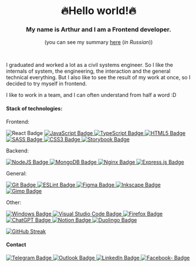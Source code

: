 <div id="header" align="center">
<h1>🔥Hello world!🔥</h1>
<h3>My name is Arthur and I am a Frontend developer.</h3>
<p>(you can see my summary <a href="https://github.com/ArturKhelshtein/ArturKhelshtein/blob/main/X%D0%B5%D0%BB%D1%8C%D1%88%D1%82%D0%B5%D0%B9%D0%BD%20A%D1%80%D1%82%D1%83%D1%80.pdf" >here</a> (<i>in Russian</i>))</p>
</div>
<br/>

<p>I graduated and worked a lot as a civil systems engineer. So I like the internals of system, the engineering, the interaction and the general technical everything. But I also like to see the result of my work at once, so I decided to try myself in frontend.</p>

<p>I like to work in a team, and I can often understand from half a word :D</p>

<h4>Stack of technologies:</h4>
<div id="frontend" style="display: inline">
	<p>Frontend:</p>
	<a href="#" style="text-decoration: none !important">
		<img src="https://img.shields.io/badge/react-%2320232a.svg?style=for-the-badge&logo=react&logoColor=%2361DAFB" alt="React Badge" />
	</a>
	<a href="#">
		<img src="https://img.shields.io/badge/javascript-%23323330.svg?style=for-the-badge&logo=javascript&logoColor=%23F7DF1E" alt="JavaScript Badge" />
	</a>
	<a href="#">
		<img src="https://img.shields.io/badge/typescript-%23007ACC.svg?style=for-the-badge&logo=typescript&logoColor=white" alt="TypeScript Badge" />
	</a>
	<a href="#">
		<img src="https://img.shields.io/badge/html5-%23E34F26.svg?style=for-the-badge&logo=html5&logoColor=white" alt="HTML5 Badge" />
	</a>
	<a href="#">
		<img src="https://img.shields.io/badge/SASS-hotpink.svg?style=for-the-badge&logo=SASS&logoColor=white" alt="SASS Badge" />
	</a>
	<a href="#">
		<img src="https://img.shields.io/badge/css3-%231572B6.svg?style=for-the-badge&logo=css3&logoColor=white" alt="CSS3 Badge" />
	</a>
	<a href="#">
		<img src="https://img.shields.io/badge/-Storybook-FF4785?style=for-the-badge&logo=storybook&logoColor=white" alt="Storybook Badge" />
	</a>
</div>
<br />
<div id="backend" style="display: inline">
	<p>Backend:</p>
	<a href="#">
		<img src="https://img.shields.io/badge/node.js-6DA55F?style=for-the-badge&logo=node.js&logoColor=white" alt="NodeJS Badge" />
	</a>
	<a href="#">
		<img src="https://img.shields.io/badge/MongoDB-%234ea94b.svg?style=for-the-badge&logo=mongodb&logoColor=white" alt="MongoDB Badge" />
	</a>
	<a href="#">
		<img src="https://img.shields.io/badge/nginx-%23009639.svg?style=for-the-badge&logo=nginx&logoColor=white" alt="Nginx Badge" />
	</a>
	<a href="#">
		<img src="https://img.shields.io/badge/express.js-%23404d59.svg?style=for-the-badge&logo=express&logoColor=%2361DAFB" alt="Express.js Badge" />
	</a>
</div>
<br />
<div id="general" style="display: inline">
	<p>General: </p>
	<a href="#">
		<img src="https://img.shields.io/badge/git-%23F05033.svg?style=for-the-badge&logo=git&logoColor=white" alt="Git Badge" />
	</a>
	<a href="#">
		<img src="https://img.shields.io/badge/ESLint-4B3263?style=for-the-badge&logo=eslint&logoColor=white" alt="ESLint Badge" />
	</a>
	<a href="#">
		<img src="https://img.shields.io/badge/figma-%23F24E1E.svg?style=for-the-badge&logo=figma&logoColor=white" alt="Figma Badge" />
	</a>
	<a href="#">
		<img src="https://img.shields.io/badge/Inkscape-e0e0e0?style=for-the-badge&logo=inkscape&logoColor=080A13" alt="Inkscape Badge" />
	</a>
	<a href="#">
		<img src="https://img.shields.io/badge/Gimp-657D8B?style=for-the-badge&logo=gimp&logoColor=FFFFFF" alt="Gimp Badge" />
	</a>
</div>
<br />
<div id="other" style="display: inline">
	<p>Other: </p>
	<a href="#">
		<img src="https://img.shields.io/badge/Windows-0078D6?style=for-the-badge&logo=windows&logoColor=white" alt="Windows Badge" />
	</a>
	<a href="#">
		<img src="https://img.shields.io/badge/Visual%20Studio%20Code-0078d7.svg?style=for-the-badge&logo=visual-studio-code&logoColor=white" alt="Visual Studio Code Badge" />
	</a>
	<a href="#">
		<img src="https://img.shields.io/badge/Firefox-FF7139?style=for-the-badge&logo=Firefox-Browser&logoColor=white" alt="Firefox Badge" />
	</a>
	<a href="#">
		<img src="https://img.shields.io/badge/chatGPT-74aa9c?style=for-the-badge&logo=openai&logoColor=white" alt="ChatGPT Badge" />
	</a>
	<a href="#">
		<img src="https://img.shields.io/badge/Notion-%23000000.svg?style=for-the-badge&logo=notion&logoColor=white" alt="Notion Badge" />
	</a>
	<a href="#">
		<img src="https://img.shields.io/badge/Duolingo-%234DC730.svg?style=for-the-badge&logo=Duolingo&logoColor=white" alt="Duolingo Badge" />
	</a>
</div>

[![GitHub Streak](https://github-readme-streak-stats.herokuapp.com/?user=ArturKhelshtein)](https://git.io/streak-stats)

<div id="contact">
	<h4>Contact</h4>
	<a href="https://t.me/ArturKhelshtein">
		<img src="https://img.shields.io/badge/Telegram-2CA5E0?style=for-the-badge&logo=telegram&logoColor=white" alt="Telegram Badge" />
	</a>
	<a href="mailto:artur.khelshtein@live.com">
		<img src="https://img.shields.io/badge/Microsoft_Outlook-0078D4?style=for-the-badge&logo=microsoft-outlook&logoColor=white" alt="Outlook Badge" />
	</a>
	<a href="https://www.linkedin.com/in/artur-khelshtein/">
		<img src="https://img.shields.io/badge/linkedin-%230077B5.svg?style=for-the-badge&logo=linkedin&logoColor=white" alt="LinkedIn Badge" />
	</a>
	<a href="https://www.facebook.com/artur.khelshtein">
		<img src="https://img.shields.io/badge/Facebook-%231877F2.svg?style=for-the-badge&logo=Facebook&logoColor=white" alt="Facebook- Badge" />
	</a>
</div>
